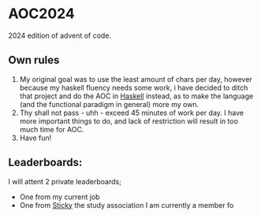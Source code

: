 # AOC2024
2024 edition of advent of code.

## Own rules
1. My original goal was to use the least amount of chars per day, however because my haskell fluency needs some work, i have decided to ditch that project and do the AOC in [Haskell](https://www.haskell.org/) instead, as to make the language (and the functional paradigm in general) more my own.
2. Thy shall not pass - uhh - exceed 45 minutes of work per day. I have more important things to do, and lack of restriction will result in too much time for AOC.
3. Have fun!

## Leaderboards:
I will attent 2 private leaderboards;
- One from my current job
- One from [Sticky](https://svsticky.nl/) the study association I am currently a member fo